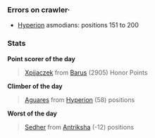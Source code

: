 ### Errors on crawler·
- [Hyperion](/#/ranking/Hyperion) asmodians: positions 151 to 200


### Stats

**Point scorer of the day**
>[Xpijaczek](/#/character/Barus/350498) from [Barus](/#/ranking/Barus)  (2905) Honor Points


**Climber of the day**
>[Aguares](/#/character/Hyperion/609106) from [Hyperion](/#/ranking/Hyperion)  (58) positions


**Worst of the day**
>[Sedher](/#/character/Antriksha/795467) from [Antriksha](/#/ranking/Antriksha)  (-12) positions


